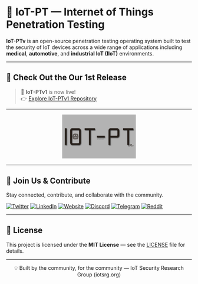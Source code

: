 # 🔐 IoT-PT — Internet of Things Penetration Testing

**IoT-PTv** is an open-source penetration testing operating system built to test the security of IoT devices across a wide range of applications including **medical**, **automotive**, and **industrial IoT (IIoT)** environments.

---

## 🚀 Check Out the Our 1st Release

> 🔧 **IoT-PTv1** is now live!  
> 👉 [Explore IoT-PTv1 Repository](https://github.com/IoT-PTv/IoT-PT-v1)

---

<p align="center">
  <img src="https://raw.githubusercontent.com/IoT-PTv/IoT-PT/master/wallpapers/iot-pt-final.png" alt="IoT-PT Preview" title="IoT-PT OS Preview" width="200"/>
</p>

---

## 🤝 Join Us & Contribute

Stay connected, contribute, and collaborate with the community.

[![Twitter](https://img.shields.io/badge/Twitter-1DA1F2?style=for-the-badge&logo=twitter&logoColor=white)](https://twitter.com/i/communities/1530123445555855361)
[![LinkedIn](https://img.shields.io/badge/LinkedIn-0077B5?style=for-the-badge&logo=linkedin&logoColor=white)](https://www.linkedin.com/groups/14064371/)
[![Website](https://img.shields.io/badge/Website-000000?style=for-the-badge&logo=About.me&logoColor=white)](https://www.iotsecurity101.org/)
[![Discord](https://img.shields.io/badge/Discord-5865F2?style=for-the-badge&logo=discord&logoColor=white)](https://discord.gg/WRPePTBS2Q)
[![Telegram](https://img.shields.io/badge/Telegram-2CA5E0?style=for-the-badge&logo=telegram&logoColor=white)](https://t.co/PyzNrnQVSM)
[![Reddit](https://img.shields.io/badge/Reddit-FF4500?style=for-the-badge&logo=reddit&logoColor=white)](https://t.co/NPkAl8bPB3)

---

## 📜 License

This project is licensed under the **MIT License** — see the [LICENSE](LICENSE) file for details.

---

<p align="center">
  💡 Built by the community, for the community — IoT Security Research Group (iotsrg.org)
</p>
